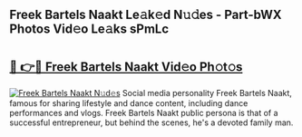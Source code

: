 ## Freek Bartels Naakt Le𝚊k𝚎d N𝚞𝚍es - Part-bWX Photos Vid𝚎o Le𝚊ks sPmLc

# <h2><a href="http://fb7iucg.evod.top/?m=Freek+Bartels+Naakt">🔗 👉🔴 Freek Bartels Naakt Vid𝚎o Ph𝚘t𝚘s</a></h2>

[![Freek Bartels Naakt N𝚞d𝚎s](https://i.imgur.com/8V9OHl7.gif)](http://fb7iucg.evod.top/?m=Freek+Bartels+Naakt)
Social media personality Freek Bartels Naakt, famous for sharing lifestyle and dance content, including dance performances and vlogs. Freek Bartels Naakt public persona is that of a successful entrepreneur, but behind the scenes, he's a devoted family man. 
